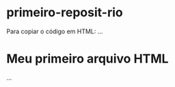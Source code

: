 # primeiro-reposit-rio

Para copiar o código em HTML:
...
<html>
  <h1>Meu primeiro arquivo HTML</h1>
</html>
...
